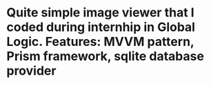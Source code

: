 # Quite simple image viewer that I coded during internhip in Global Logic. Features: MVVM pattern, Prism framework, sqlite database provider

